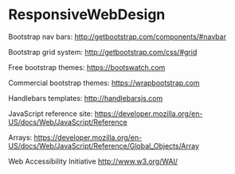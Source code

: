 # ResponsiveWebDesign


Bootstrap nav bars: http://getbootstrap.com/components/#navbar


Bootstrap grid system: http://getbootstrap.com/css/#grid


Free bootstrap themes: https://bootswatch.com


Commercial bootstrap themes: https://wrapbootstrap.com


Handlebars templates: http://handlebarsjs.com


JavaScript reference site: 
https://developer.mozilla.org/en-US/docs/Web/JavaScript/Reference


Arrays:
https://developer.mozilla.org/en-US/docs/Web/JavaScript/Reference/Global_Objects/Array


Web Accessibility Initiative http://www.w3.org/WAI/
